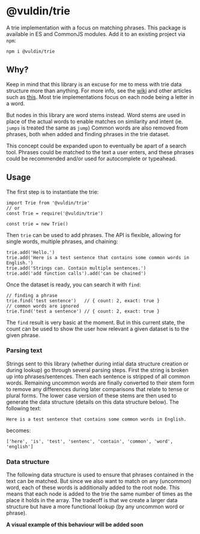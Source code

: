 # @vuldin/trie

A trie implementation with a focus on matching phrases.
This package is available in ES and CommonJS modules.
Add it to an existing project via `npm`:

```
npm i @vuldin/trie
```

## Why?

Keep in mind that this library is an excuse for me to mess with trie data structure more than anything.
For more info, see the [wiki](https://en.wikipedia.org/wiki/Trie) and other articles such as [this](https://medium.com/basecs/trying-to-understand-tries-3ec6bede0014).
Most trie implementations focus on each node being a letter in a word.

But nodes in this library are word stems instead.
Word stems are used in place of the actual words to enable matches on similarity and intent (ie. `jumps` is treated the same as `jump`)
Common words are also removed from phrases, both when added and finding phrases in the trie dataset.

This concept could be expanded upon to eventually be apart of a search tool.
Phrases could be matched to the text a user enters, and these phrases could be recommended and/or used for autocomplete or typeahead.

## Usage

The first step is to instantiate the trie:

```
import Trie from '@vuldin/trie'
// or
const Trie = require('@vuldin/trie')

const trie = new Trie()
```

Then `trie` can be used to add phrases. The API is flexible, allowing for single words, multiple phrases, and chaining:

```
trie.add('Hello.')
trie.add('Here is a test sentence that contains some common words in English.')
trie.add('Strings can. Contain multiple sentences.')
trie.add('add function calls').add('can be chained')
```

Once the dataset is ready, you can search it with `find`:

```
// finding a phrase
trie.find('test sentence')   // { count: 2, exact: true }
// common words are ignored
trie.find('test a sentence') // { count: 2, exact: true }
```

The `find` result is very basic at the moment.
But in this current state, the count can be used to show the user how relevant a given dataset is to the given phrase.

### Parsing text

Strings sent to this library (whether during intial data structure creation or during lookup) go through several parsing steps.
First the string is broken up into phrases/sentences.
Then each sentence is stripped of all common words.
Remaining uncommon words are finally converted to their stem form to remove any differences during later comparisons that relate to tense or plural forms.
The lower case version of these stems are then used to generate the data structure (details on this data structure below).
The following text:

```
Here is a test sentence that contains some common words in English.
```

becomes:

```
['here', 'is', 'test', 'sentenc', 'contain', 'common', 'word', 'english']
```

### Data structure

The following data structure is used to ensure that phrases contained in the text can be matched.
But since we also want to match on any (uncommon) word, each of these words is additionally added to the root node.
This means that each node is added to the trie the same number of times as the place it holds in the array.
The tradeoff is that we create a larger data structure but have a more functional lookup (by any uncommon word or phrase).

**A visual example of this behaviour will be added soon**
